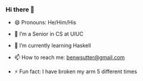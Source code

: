 ### Hi there 👋

- 😄 Pronouns: He/Him/His

- 🔭 I’m a Senior in CS at UIUC

- 🌱 I’m currently learning Haskell 

- 📫 How to reach me: benwsutter@gmail.com

- ⚡ Fun fact: I have broken my arm 5 different times

